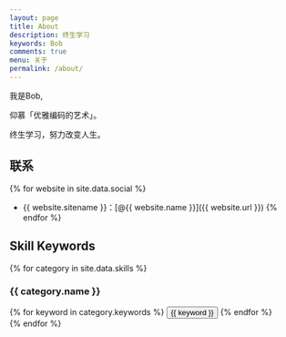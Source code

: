 ```yaml
---
layout: page
title: About
description: 终生学习
keywords: Bob
comments: true
menu: 关于
permalink: /about/
---
```


我是Bob,

仰慕「优雅编码的艺术」。

终生学习，努力改变人生。

## 联系

{% for website in site.data.social %}
* {{ website.sitename }}：[@{{ website.name }}]({{ website.url }})
{% endfor %}

## Skill Keywords

{% for category in site.data.skills %}
### {{ category.name }}
<div class="btn-inline">
{% for keyword in category.keywords %}
<button class="btn btn-outline" type="button">{{ keyword }}</button>
{% endfor %}
</div>
{% endfor %}
